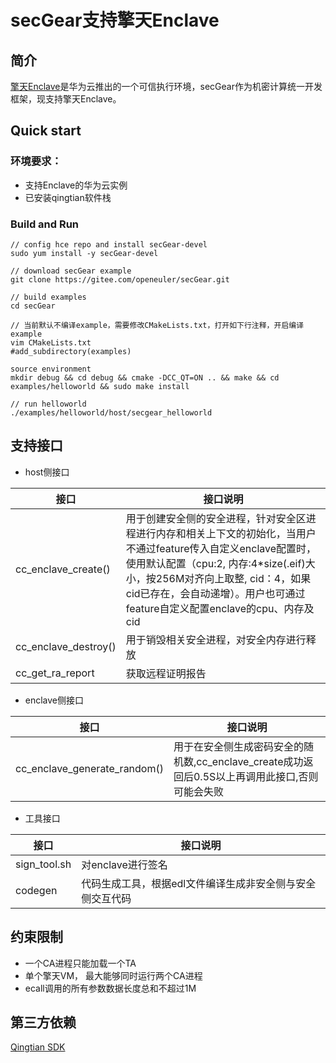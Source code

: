 # secGear支持擎天Enclave
## 简介
[擎天Enclave](https://support.huaweicloud.com/productdesc-ecs/ecs_03_1421.html)是华为云推出的一个可信执行环境，secGear作为机密计算统一开发框架，现支持擎天Enclave。
## Quick start
### 环境要求：
- 支持Enclave的华为云实例
- 已安装qingtian软件栈
### Build and Run

```
// config hce repo and install secGear-devel
sudo yum install -y secGear-devel

// download secGear example
git clone https://gitee.com/openeuler/secGear.git

// build examples
cd secGear

// 当前默认不编译example，需要修改CMakeLists.txt，打开如下行注释，开启编译example
vim CMakeLists.txt
#add_subdirectory(examples) 

source environment
mkdir debug && cd debug && cmake -DCC_QT=ON .. && make && cd examples/helloworld && sudo make install

// run helloworld
./examples/helloworld/host/secgear_helloworld
```
## 支持接口
- host侧接口

| 接口  | 接口说明  |
|---|---|
| cc_enclave_create()  |  用于创建安全侧的安全进程，针对安全区进程进行内存和相关上下文的初始化，当用户不通过feature传入自定义enclave配置时，使用默认配置（cpu:2, 内存:4*size(.eif)大小，按256M对齐向上取整, cid：4，如果cid已存在，会自动递增）。用户也可通过feature自定义配置enclave的cpu、内存及cid |
| cc_enclave_destroy()  | 用于销毁相关安全进程，对安全内存进行释放  |
| cc_get_ra_report  | 获取远程证明报告  |

- enclave侧接口

| 接口                           | 接口说明             |
|------------------------------|------------------|
| cc_enclave_generate_random() | 用于在安全侧生成密码安全的随机数,cc_enclave_create成功返回后0.5S以上再调用此接口,否则可能会失败 |

- 工具接口

| 接口           | 接口说明                           |
|--------------|--------------------------------|
| sign_tool.sh | 对enclave进行签名                   |
| codegen      | 代码生成工具，根据edl文件编译生成非安全侧与安全侧交互代码 |


## 约束限制
- 一个CA进程只能加载一个TA
- 单个擎天VM， 最大能够同时运行两个CA进程
- ecall调用的所有参数数据长度总和不超过1M


## 第三方依赖
[Qingtian SDK](https://gitee.com/HuaweiCloudDeveloper/huawei-qingtian/tree/master)
